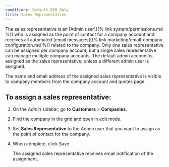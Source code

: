 ```yaml
---
conditions: Default.B2B Only
title: Sales Representative
---
```


The sales representative is an [Admin user]({% link system/permissions.md %}) who is assigned as the point of contact for a company account and receives all automated [email messages]({% link marketing/email-company-configuration.md %}) related to the company. Only one sales representative can be assigned per company account, but a single sales representative can manage multiple company accounts. The default admin account is assigned as the sales representative, unless a different admin user is assigned.

The name and email address of the assigned sales representative is visible to company members from the company account and quotes page.

## To assign a sales representative:

1. On the _Admin_ sidebar, go to **Customers** > **Companies**.

1. Find the company in the grid and open in edit mode.

1. Set **Sales Representative** to the Admin user that you want to assign as the point of contact for the company.

1. When complete, click <span class="btn">Save</span>.

    The assigned sales representative receives email notification of the assignment.

